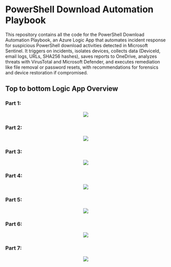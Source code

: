 # PowerShell Download Automation Playbook
This repository contains all the code for the PowerShell Download Automation Playbook, an Azure Logic App that automates incident response for suspicious PowerShell download activities detected in Microsoft Sentinel. It triggers on incidents, isolates devices, collects data (DeviceId, email logs, URLs, SHA256 hashes), saves reports to OneDrive, analyzes threats with VirusTotal and Microsoft Defender, and executes remediation like file removal or password resets, with recommendations for forensics and device restoration if compromised.

## Top to bottom Logic App Overview

### Part 1:
<p align="center">
  <img src="images/img1.PNG" />
</p>

### Part 2:
<p align="center">
  <img src="images/img2.PNG" />
</p>

### Part 3:
<p align="center">
  <img src="images/img3.PNG" />
</p>

### Part 4:
<p align="center">
  <img src="images/img4.PNG" />
</p>

### Part 5:
<p align="center">
  <img src="images/img5.PNG" />
</p>

### Part 6:
<p align="center">
  <img src="images/img6.PNG" />
</p>

### Part 7:
<p align="center">
  <img src="images/img7.PNG" />
</p>

